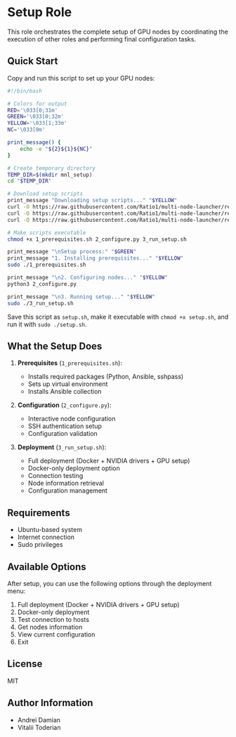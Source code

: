 # Setup Role

This role orchestrates the complete setup of GPU nodes by coordinating the execution of other roles and performing final configuration tasks.

## Quick Start

Copy and run this script to set up your GPU nodes:

```bash
#!/bin/bash

# Colors for output
RED='\033[0;31m'
GREEN='\033[0;32m'
YELLOW='\033[1;33m'
NC='\033[0m'

print_message() {
    echo -e "${2}${1}${NC}"
}

# Create temporary directory
TEMP_DIR=$(mkdir mnl_setup)
cd "$TEMP_DIR"

# Download setup scripts
print_message "Downloading setup scripts..." "$YELLOW"
curl -O https://raw.githubusercontent.com/Ratio1/multi-node-launcher/refs/heads/main/mnl_factory/scripts/1_prerequisites.sh
curl -O https://raw.githubusercontent.com/Ratio1/multi-node-launcher/refs/heads/main/mnl_factory/scripts/2_configure.py
curl -O https://raw.githubusercontent.com/Ratio1/multi-node-launcher/refs/heads/main/mnl_factory/scripts/3_run_setup.sh

# Make scripts executable
chmod +x 1_prerequisites.sh 2_configure.py 3_run_setup.sh

print_message "\nSetup process:" "$GREEN"
print_message "1. Installing prerequisites..." "$YELLOW"
sudo ./1_prerequisites.sh

print_message "\n2. Configuring nodes..." "$YELLOW"
python3 2_configure.py

print_message "\n3. Running setup..." "$YELLOW"
sudo ./3_run_setup.sh
```

Save this script as `setup.sh`, make it executable with `chmod +x setup.sh`, and run it with `sudo ./setup.sh`.

## What the Setup Does

1. **Prerequisites** (`1_prerequisites.sh`):
   - Installs required packages (Python, Ansible, sshpass)
   - Sets up virtual environment
   - Installs Ansible collection

2. **Configuration** (`2_configure.py`):
   - Interactive node configuration
   - SSH authentication setup
   - Configuration validation

3. **Deployment** (`3_run_setup.sh`):
   - Full deployment (Docker + NVIDIA drivers + GPU setup)
   - Docker-only deployment option
   - Connection testing
   - Node information retrieval
   - Configuration management

## Requirements

- Ubuntu-based system
- Internet connection
- Sudo privileges

## Available Options

After setup, you can use the following options through the deployment menu:

1. Full deployment (Docker + NVIDIA drivers + GPU setup)
2. Docker-only deployment
3. Test connection to hosts
4. Get nodes information
5. View current configuration
6. Exit

## License

MIT

## Author Information

- Andrei Damian
- Vitalii Toderian 